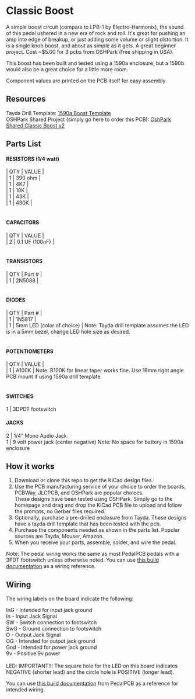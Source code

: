 # Classic Boost
A simple boost circuit (compare to LPB-1 by Electro-Harmonix), the sound of this pedal ushered in a new era of rock and roll.
It's great for pushing an amp into edge of breakup, or just adding some volume or slight distortion. It is a single knob boost, and
about as simple as it gets. A great beginner project. Cost ~$5.00 for 3 pcbs from OSHPark (free shipping in USA).

This boost has been built and tested using a 1590a enclosure, but a 1590b would also be a great choice for a little more room.

Component values are printed on the PCB itself for easy assembly.


## Resources

Tayda Drill Template: [1590a Boost Template](https://drill.taydakits.com/box-designs/new?public_key=cUFvSW1sSW1jdHM0TEs5RUJyMTR4UT09Cg==)<br>
OSHPark Shared Project (simply go here to order this PCB): [OshPark Shared Classic Boost v2](https://oshpark.com/shared_projects/wRVhDmaU)<br>

## Parts List<br>

#### RESISTORS (1/4 watt)<br>
| QTY  |    VALUE   |<br>
|  1   |   390 ohm  |<br>
|  1   |   4K7      |<br>
|  1   |   10K      |<br>
|  1   |   43K      |<br>
|  1   |   430K     |<br>
<br>
#### CAPACITORS<br>
| QTY  |    VALUE   |<br>
|  2   |    0.1 UF (100nF) |<br>
<br>
#### TRANSISTORS<br>
| QTY  |   Part #   |<br>
|  1   |   2N5088   |<br>
<br>
#### DIODES<br>
| QTY  |   Part #   |<br>
|  1   |   1N5817   |<br>
|  1   |   5mm LED (color of choice)   | Note: Tayda drill template assumes the LED is in a 5mm bezel, change LED hole size as desired.<br>
<br>
#### POTENTIOMETERS<br>
| QTY  |    VALUE   |<br>
|  1   |   A100K   | Note: B100K for linear taper works fine. Use 16mm right angle PCB mount if using 1590a drill template.<br>
<br>
#### SWITCHES<br>
1   |  3DPDT footswitch<br>

#### JACKS<br>
2   |   1/4" Mono Audio Jack<br>
1   |   9 volt power jack (center negative)    Note: No space for battery in 1590a enclosure<br>


## How it works
1. Download or clone this repo to get the KiCad design files.
2. Use the PCB manufacturing service of your choice to order the boards. PCBWay, JLCPCB, and OSHPark are popular choices. <br>
   These designs have been tested using OSHPark. Simply go to the homepage and drag and drop the KiCad PCB file to upload and
   follow the prompts, no Gerber files required. 
3. Optionally, purchase a pre-drilled enclosure from Tayda. These designs have a tayda drill template that has been tested with the pcb. 
4. Purchase the components needed as shown in the parts list. Popular sources are Tayda, Mouser, Amazon.
5. When you receive your parts, assemble, solder, and wire the pedal.

Note: The pedal wiring works the same as most PedalPCB pedals with a 3PDT footswitch unless otherwise noted. 
      You can use [this build documentation](https://docs.pedalpcb.com/project/Amentum.pdf) as a wiring reference. 

## Wiring

The wiring labels on the board indicate the following:

InG - Intended for input jack ground <br>
In  - Input Jack Signal<br>
SW  - Switch connection to footswitch<br>
SwG - Ground connection to footswitch <br>
O   - Output Jack Signal<br>
OG  - Intended for output jack ground<br>
Gnd - Intended for power jack ground<br>
9v  - Positive 9v power<br>
<br>
LED: IMPORTANT!!! The square hole for the LED on this board indicates NEGATIVE (shorter lead) and the circle hole is POSITIVE (longer lead).


You can use [this build documentation](https://docs.pedalpcb.com/project/Amentum.pdf) from PedalPCB as a reference for intended wiring. 
